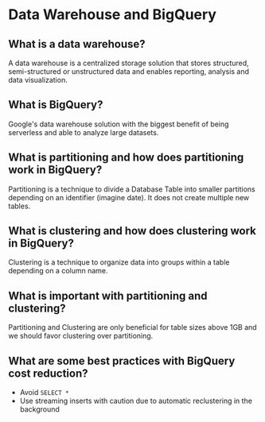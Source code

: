 # Data Warehouse and BigQuery

## What is a data warehouse?

A data warehouse is a centralized storage solution that stores structured, semi-structured or unstructured data and enables reporting, analysis and data visualization.

## What is BigQuery?

Google's data warehouse solution with the biggest benefit of being serverless and able to analyze large datasets.

## What is partitioning and how does partitioning work in BigQuery?

Partitioning is a technique to divide a Database Table into smaller partitions depending on an identifier (imagine date). It does not create multiple new tables.

## What is clustering and how does clustering work in BigQuery?

Clustering is a technique to organize data into groups within a table depending on a column name.

## What is important with partitioning and clustering?

Partitioning and Clustering are only beneficial for table sizes above 1GB and we should favor clustering over partitioning.

## What are some best practices with BigQuery cost reduction?

- Avoid `SELECT *`
- Use streaming inserts with caution due to automatic reclustering in the background
